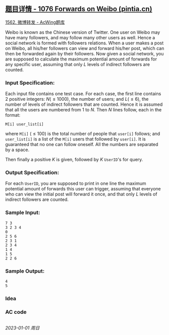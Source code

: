 ## [题目详情 - 1076 Forwards on Weibo (pintia.cn)](https://pintia.cn/problem-sets/994805342720868352/exam/problems/994805392092020736)

[1562. 微博转发 - AcWing题库](https://www.acwing.com/problem/content/1564/)

Weibo is known as the Chinese version of Twitter. One user on Weibo may have many followers, and may follow many other users as well. Hence a social network is formed with followers relations. When a user makes a post on Weibo, all his/her followers can view and forward his/her post, which can then be forwarded again by their followers. Now given a social network, you are supposed to calculate the maximum potential amount of forwards for any specific user, assuming that only $L$ levels of indirect followers are counted.

### Input Specification:

Each input file contains one test case. For each case, the first line contains 2 positive integers: $N ( \leq 1000)$, the number of users; and $L ( \leq 6)$, the number of levels of indirect followers that are counted. Hence it is assumed that all the users are numbered from 1 to $N$. Then $N$ lines follow, each in the format:

```
M[i] user_list[i]
```

where `M[i]` $( \leq 100)$ is the total number of people that `user[i]` follows; and `user_list[i]` is a list of the `M[i]` users that followed by `user[i]`. It is guaranteed that no one can follow oneself. All the numbers are separated by a space.

Then finally a positive $K$ is given, followed by $K$ `UserID`'s for query.

### Output Specification:

For each `UserID`, you are supposed to print in one line the maximum potential amount of forwards this user can trigger, assuming that everyone who can view the initial post will forward it once, and that only $L$ levels of indirect followers are counted.

### Sample Input:

```in
7 3
3 2 3 4
0
2 5 6
2 3 1
2 3 4
1 4
1 5
2 2 6
```

### Sample Output:

```out
4
5
```

### Idea



### AC code

```cpp
```


*2023-01-01 周日*
